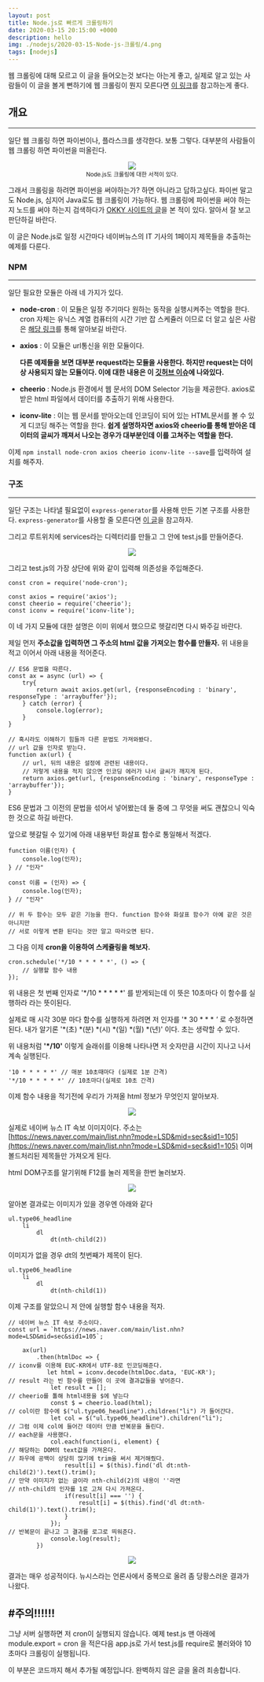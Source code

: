 ```yaml
---
layout: post
title: Node.js로 빠르게 크롤링하기
date: 2020-03-15 20:15:00 +0000
description: hello
img: ./nodejs/2020-03-15-Node-js-크롤링/4.png
tags: [nodejs]
---
```


웹 크롤링에 대해 모르고 이 글을 들어오는것 보다는 아는게 좋고, 실제로 알고 있는 사람들이 이 글을 볼게 뻔하기에 웹 크롤링이 뭔지 모른다면 [이 링크](https://ko.wikipedia.org/wiki/웹_크롤러)를 참고하는게 좋다.

## 개요

---

일단 웹 크롤링 하면 파이썬이나, 플라스크를 생각한다. 보통 그렇다. 대부분의 사람들이 웹 크롤링 하면 파이썬을 떠올린다.

<center><img src="/assets/img/nodejs/2020-03-15-Node-js-크롤링/1.png"></center>
<center><small>Node.js도 크롤링에 대한 서적이 있다.</small></center>

그래서 크롤링을 하려면 파이썬을 써야하는가? 하면 아니라고 답하고싶다. 파이썬 말고도 Node.js, 심지어 Java로도 웹 크롤링이 가능하다. 웹 크롤링에 파이썬을 써야 하는지 노드를 써야 하는지 검색하다가 [OKKY 사이트의 글](https://okky.kr/article/453793)을 본 적이 있다. 알아서 잘 보고 판단하길 바란다.

이 글은 Node.js로  일정 시간마다 네이버뉴스의 IT 기사의 1페이지 제목들을 추출하는 예제를 다룬다.

### NPM

---

일단 필요한 모듈은 아래 네 가지가 있다.

- **node-cron** : 이 모듈은 일정 주기마다 원하는 동작을 실행시켜주는 역할을 한다. cron 자체는 유닉스 계열 컴퓨터의 시간 기반 잡 스케쥴러 이므로 더 알고 싶은 사람은 [해당 링크](https://ko.wikipedia.org/wiki/Cron)를 통해 알아보길 바란다.
- **axios** : 이 모듈은 url통신을 위한 모듈이다.

    **다른 예제들을 보면 대부분 request라는 모듈을 사용한다. 하지만 request는 더이상 사용되지 않는 모듈이다. 이에 대한 내용은 이 [깃허브 이슈](https://github.com/request/request/issues/3142)에 나와있다.**

- **cheerio** : Node.js 환경에서 웹 문서의 DOM Selector 기능을 제공한다. axios로 받은 html 파일에서 데이터를 추출하기 위해 사용한다.
- **iconv-lite** : 이는 웹 문서를 받아오는데 인코딩이 되어 있는 HTML문서를 볼 수 있게 디코딩 해주는 역할을 한다. **쉽게 설명하자면 axios와 cheerio를 통해 받아온 데이터의 글씨가 깨져서 나오는 경우가 대부분인데 이를 고쳐주는 역할을 한다.**

이제 `npm install node-cron axios cheerio iconv-lite --save`를 입력하여 설치를 해주자.

### 구조

---

일단 구조는 나타낼 필요없이 `express-generator`를 사용해 만든 기본 구조를 사용한다. `express-generator`를 사용할 줄 모른다면 [이 글](https://doncolmi.github.io/Node.js-공부(8)/)을 참고하자.

그리고 루트위치에 services라는 디렉터리를 만들고 그 안에 test.js를 만들어준다.

<center><img src="/assets/img/nodejs/2020-03-15-Node-js-크롤링/2.png"></center>

그리고 test.js의 가장 상단에 위와 같이 입력해 의존성을 주입해준다.

    const cron = require('node-cron');
    
    const axios = require('axios');
    const cheerio = require('cheerio');
    const iconv = require('iconv-lite');

이 네 가지 모듈에 대한 설명은 이미 위에서 했으므로 헷갈리면 다시 봐주길 바란다.

제일 먼저 **주소값을 입력하면 그 주소의 html 값을 가져오는 함수를 만들자.** 위 내용을 적고 이어서 아래 내용을 적어준다.

    // ES6 문법을 따른다.
    const ax = async (url) => {
        try{
            return await axios.get(url, {responseEncoding : 'binary', responseType : 'arraybuffer'});
        } catch (error) {
            console.log(error);
        }
    }
    
    // 혹시라도 이해하기 힘들까 다른 문법도 가져와봤다.
    // url 값을 인자로 받는다.
    function ax(url) {
    	// url, 뒤의 내용은 설정에 관련된 내용이다.
    	// 저렇게 내용을 적지 않으면 인코딩 에러가 나서 글씨가 깨지게 된다.
        return axios.get(url, {responseEncoding : 'binary', responseType : 'arraybuffer'});
    }

ES6 문법과 그 이전의 문법을 섞어서 넣어봤는데 둘 중에 그 무엇을 써도 괜찮으니 익숙한 것으로 하길 바란다.

앞으로 헷갈릴 수 있기에 아래 내용부턴 화살표 함수로 통일해서 적겠다.

    function 이름(인자) {
    	console.log(인자);
    } // "인자"
    
    const 이름 = (인자) => {
    	console.log(인자);
    } // "인자"
    
    // 위 두 함수는 모두 같은 기능을 한다. function 함수와 화살표 함수가 아예 같은 것은 아니지만
    // 서로 이렇게 변환 된다는 것만 알고 따라오면 된다.

그 다음 이제 **cron을 이용하여 스케쥴링을 해보자.**

    cron.schedule('*/10 * * * * *', () => {
    	// 실행할 함수 내용
    });

위 내용은 첫 번째 인자로 '*/10 * * * * *' 를 받게되는데 이 뜻은 10초마다 이 함수를 실행하라 라는 뜻이된다.

실제로 매 시각 30분 마다 함수를 실행하게 하려면 저 인자를 '* 30 * * * *'* 로 수정하면 된다. 내가 알기론 '*(초) *(분) *(시) *(일) *(월) *(년)' 이다. 초는 생략할 수 있다.

위 내용처럼 **'*/10'** 이렇게 슬래쉬를 이용해 나타나면 저 숫자만큼 시간이 지나고 나서 계속 실행된다.

    '10 * * * * *' // 매분 10초때마다 (실제로 1분 간격)
    '*/10 * * * * *' // 10초마다(실제로 10초 간격)

이제 함수 내용을 적기전에 우리가 가져올 html 정보가 무엇인지 알아보자.

<center><img src="/assets/img/nodejs/2020-03-15-Node-js-크롤링/3.png"></center>

실제로 네이버 뉴스 IT 속보 이미지이다. 주소는 [https://news.naver.com/main/list.nhn?mode=LSD&mid=sec&sid1=105](https://news.naver.com/main/list.nhn?mode=LSD&mid=sec&sid1=105) 이며 볼드처리된 제목들만 가져오게 된다.

html DOM구조를 알기위해 F12를 눌러 제목을 한번 눌러보자.

<center><img src="/assets/img/nodejs/2020-03-15-Node-js-크롤링/4.png"></center>

알아본 결과로는 이미지가 있을 경우엔 아래와 같다

    ul.type06_headline
    	li
    		dl
    			dt(nth-child(2))

이미지가 없을 경우 dt의 첫번째가 제목이 된다.

    ul.type06_headline
    	li
    		dl
    			dt(nth-child(1))

이제 구조를 알았으니 저 안에 실행할 함수 내용을 적자.

    // 네이버 뉴스 IT 속보 주소이다.
    const url = `https://news.naver.com/main/list.nhn?mode=LSD&mid=sec&sid1=105`;
    
        ax(url)
            .then(htmlDoc => {
    // iconv를 이용해 EUC-KR에서 UTF-8로 인코딩해준다. 
               let html = iconv.decode(htmlDoc.data, 'EUC-KR');
    // result 라는 빈 함수를 만들어 이 곳에 결과값들을 넣어준다.
                let result = [];
    // cheerio를 톨해 html내용을 $에 넣는다
                const $ = cheerio.load(html);
    // col이란 함수에 $("ul.type06_headline").children("li") 가 들어간다.
                let col = $("ul.type06_headline").children("li");
    // 그럼 이제 col에 들어간 데이터 만큼 반복문을 돌린다.
    // each문을 사용했다.
                col.each(function(i, element) {
    // 해당하는 DOM의 text값을 가져온다.
    // 좌우에 공백이 상당히 많기에 trim을 써서 제거해줬다.
                    result[i] = $(this).find('dl dt:nth-child(2)').text().trim();
    // 만약 이미지가 없는 글이라 nth-child(2)의 내용이 ''라면
    // nth-child의 인자를 1로 고쳐 다시 가져온다.
                    if(result[i] === '') {
                        result[i] = $(this).find('dl dt:nth-child(1)').text().trim();
                    }
                });
    // 반복문이 끝나고 그 결과를 로그로 띄워준다.
                console.log(result);
            })

<center><img src="/assets/img/nodejs/2020-03-15-Node-js-크롤링/5.png"></center>

결과는 매우 성공적이다. 뉴시스라는 언론사에서 중복으로 올려 좀 당황스러운 결과가 나왔다.

#주의!!!!!!
---
그냥 서버 실행하면 저 cron이 실행되지 않습니다. 예제 test.js 맨 아래에 module.export = cron 을 적은다음 app.js로 가서 test.js를 require로 불러와야 10초마다 크롤링이 실행됩니다.

이 부분은 코드까지 해서 추가될 예정입니다. 완벽하지 않은 글을 올려 죄송합니다.